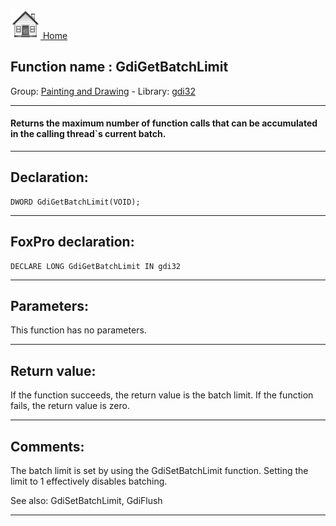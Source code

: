 [<img src="../../images/home.png"> Home ](https://github.com/VFPX/Win32API)  

## Function name : GdiGetBatchLimit
Group: [Painting and Drawing](../../functions_group.md#Painting_and_Drawing)  -  Library: [gdi32](../../libraries.md#gdi32)  
***  


#### Returns the maximum number of function calls that can be accumulated in the calling thread`s current batch. 
***  


## Declaration:
```foxpro  
DWORD GdiGetBatchLimit(VOID);  
```  
***  


## FoxPro declaration:
```foxpro  
DECLARE LONG GdiGetBatchLimit IN gdi32  
```  
***  


## Parameters:
This function has no parameters.   
***  


## Return value:
If the function succeeds, the return value is the batch limit. If the function fails, the return value is zero. 
  
***  


## Comments:
The batch limit is set by using the GdiSetBatchLimit function. Setting the limit to 1 effectively disables batching.  
  
See also: GdiSetBatchLimit, GdiFlush   
  
***  


